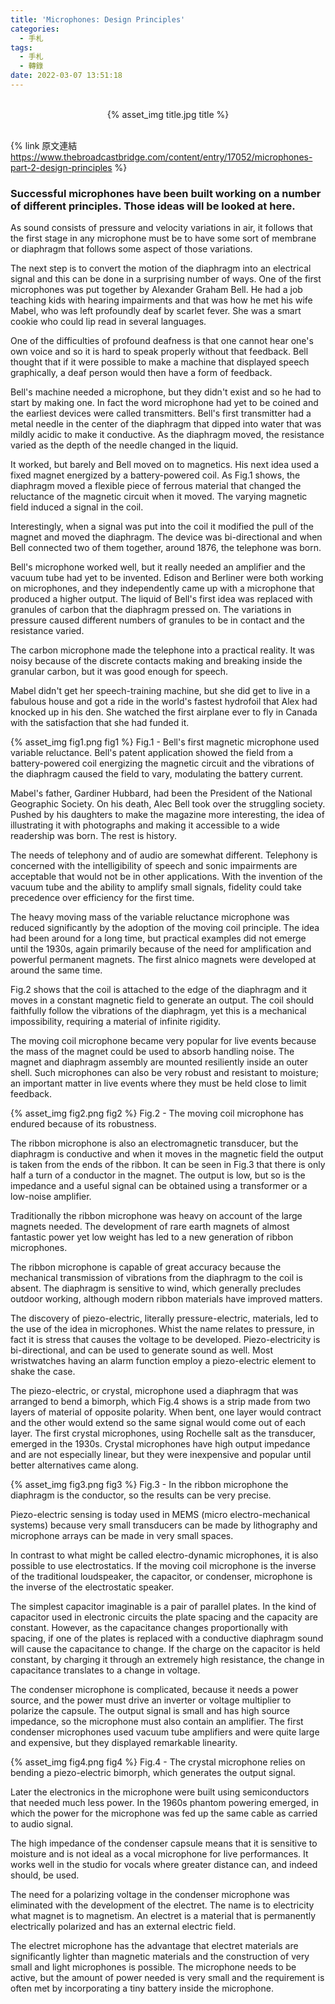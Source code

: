 ```yaml
---
title: 'Microphones: Design Principles'
categories:
  - 手札
tags:
  - 手札
  - 轉錄
date: 2022-03-07 13:51:18
---
```

<br>
<center>{% asset_img title.jpg title %}</center>
<br>

{% link 原文連結 https://www.thebroadcastbridge.com/content/entry/17052/microphones-part-2-design-principles %}

### Successful microphones have been built working on a number of different principles. Those ideas will be looked at here.

As sound consists of pressure and velocity variations in air, it follows that the first stage in any microphone must be to have some sort of membrane or diaphragm that follows some aspect of those variations.

The next step is to convert the motion of the diaphragm into an electrical signal and this can be done in a surprising number of ways. One of the first microphones was put together by Alexander Graham Bell. He had a job teaching kids with hearing impairments and that was how he met his wife Mabel, who was left profoundly deaf by scarlet fever. She was a smart cookie who could lip read in several languages.

One of the difficulties of profound deafness is that one cannot hear one's own voice and so it is hard to speak properly without that feedback. Bell thought that if it were possible to make a machine that displayed speech graphically, a deaf person would then have a form of feedback.

Bell's machine needed a microphone, but they didn't exist and so he had to start by making one. In fact the word microphone had yet to be coined and the earliest devices were called transmitters. Bell's first transmitter had a metal needle in the center of the diaphragm that dipped into water that was mildly acidic to make it conductive. As the diaphragm moved, the resistance varied as the depth of the needle changed in the liquid.

It worked, but barely and Bell moved on to magnetics. His next idea used a fixed magnet energized by a battery-powered coil. As Fig.1 shows, the diaphragm moved a flexible piece of ferrous material that changed the reluctance of the magnetic circuit when it moved. The varying magnetic field induced a signal in the coil.

Interestingly, when a signal was put into the coil it modified the pull of the magnet and moved the diaphragm. The device was bi-directional and when Bell connected two of them together, around 1876, the telephone was born.

Bell's microphone worked well, but it really needed an amplifier and the vacuum tube had yet to be invented. Edison and Berliner were both working on microphones, and they independently came up with a microphone that produced a higher output. The liquid of Bell's first idea was replaced with granules of carbon that the diaphragm pressed on. The variations in pressure caused different numbers of granules to be in contact and the resistance varied.

The carbon microphone made the telephone into a practical reality. It was noisy because of the discrete contacts making and breaking inside the granular carbon, but it was good enough for speech.

Mabel didn't get her speech-training machine, but she did get to live in a fabulous house and got a ride in the world's fastest hydrofoil that Alex had knocked up in his den. She watched the first airplane ever to fly in Canada with the satisfaction that she had funded it.

{% asset_img fig1.png fig1 %}
Fig.1 - Bell's first magnetic microphone used variable reluctance. Bell's patent application showed the field from a battery-powered coil energizing the magnetic circuit and the vibrations of the diaphragm caused the field to vary, modulating the battery current.

Mabel's father, Gardiner Hubbard, had been the President of the National Geographic Society. On his death, Alec Bell took over the struggling society. Pushed by his daughters to make the magazine more interesting, the idea of illustrating it with photographs and making it accessible to a wide readership was born. The rest is history.

The needs of telephony and of audio are somewhat different. Telephony is concerned with the intelligibility of speech and sonic impairments are acceptable that would not be in other applications. With the invention of the vacuum tube and the ability to amplify small signals, fidelity could take precedence over efficiency for the first time.

The heavy moving mass of the variable reluctance microphone was reduced significantly by the adoption of the moving coil principle. The idea had been around for a long time, but practical examples did not emerge until the 1930s, again primarily because of the need for amplification and powerful permanent magnets. The first alnico magnets were developed at around the same time.

Fig.2 shows that the coil is attached to the edge of the diaphragm and it moves in a constant magnetic field to generate an output. The coil should faithfully follow the vibrations of the diaphragm, yet this is a mechanical impossibility, requiring a material of infinite rigidity.

The moving coil microphone became very popular for live events because the mass of the magnet could be used to absorb handling noise. The magnet and diaphragm assembly are mounted resiliently inside an outer shell. Such microphones can also be very robust and resistant to moisture; an important matter in live events where they must be held close to limit feedback.

{% asset_img fig2.png fig2 %}
Fig.2 - The moving coil microphone has endured because of its robustness.

The ribbon microphone is also an electromagnetic transducer, but the diaphragm is conductive and when it moves in the magnetic field the output is taken from the ends of the ribbon. It can be seen in Fig.3 that there is only half a turn of a conductor in the magnet. The output is low, but so is the impedance and a useful signal can be obtained using a transformer or a low-noise amplifier.

Traditionally the ribbon microphone was heavy on account of the large magnets needed. The development of rare earth magnets of almost fantastic power yet low weight has led to a new generation of ribbon microphones.

The ribbon microphone is capable of great accuracy because the mechanical transmission of vibrations from the diaphragm to the coil is absent. The diaphragm is sensitive to wind, which generally precludes outdoor working, although modern ribbon materials have improved matters.

The discovery of piezo-electric, literally pressure-electric, materials, led to the use of the idea in microphones. Whist the name relates to pressure, in fact it is stress that causes the voltage to be developed. Piezo-electricity is bi-directional, and can be used to generate sound as well. Most wristwatches having an alarm function employ a piezo-electric element to shake the case.

The piezo-electric, or crystal, microphone used a diaphragm that was arranged to bend a bimorph, which Fig.4 shows is a strip made from two layers of material of opposite polarity. When bent, one layer would contract and the other would extend so the same signal would come out of each layer. The first crystal microphones, using Rochelle salt as the transducer, emerged in the 1930s. Crystal microphones have high output impedance and are not especially linear, but they were inexpensive and popular until better alternatives came along.

{% asset_img fig3.png fig3 %}
Fig.3 - In the ribbon microphone the diaphragm is the conductor, so the results can be very precise.

Piezo-electric sensing is today used in MEMS (micro electro-mechanical systems) because very small transducers can be made by lithography and microphone arrays can be made in very small spaces.

In contrast to what might be called electro-dynamic microphones, it is also possible to use electrostatics. If the moving coil microphone is the inverse of the traditional loudspeaker, the capacitor, or condenser, microphone is the inverse of the electrostatic speaker.

The simplest capacitor imaginable is a pair of parallel plates. In the kind of capacitor used in electronic circuits the plate spacing and the capacity are constant. However, as the capacitance changes proportionally with spacing, if one of the plates is replaced with a conductive diaphragm sound will cause the capacitance to change. If the charge on the capacitor is held constant, by charging it through an extremely high resistance, the change in capacitance translates to a change in voltage.

The condenser microphone is complicated, because it needs a power source, and the power must drive an inverter or voltage multiplier to polarize the capsule. The output signal is small and has high source impedance, so the microphone must also contain an amplifier. The first condenser microphones used vacuum tube amplifiers and were quite large and expensive, but they displayed remarkable linearity.

{% asset_img fig4.png fig4 %}
Fig.4 - The crystal microphone relies on bending a piezo-electric bimorph, which generates the output signal.

Later the electronics in the microphone were built using semiconductors that needed much less power. In the 1960s phantom powering emerged, in which the power for the microphone was fed up the same cable as carried to audio signal.

The high impedance of the condenser capsule means that it is sensitive to moisture and is not ideal as a vocal microphone for live performances. It works well in the studio for vocals where greater distance can, and indeed should, be used.

The need for a polarizing voltage in the condenser microphone was eliminated with the development of the electret. The name is to electricity what magnet is to magnetism. An electret is a material that is permanently electrically polarized and has an external electric field.

The electret microphone has the advantage that electret materials are significantly lighter than magnetic materials and the construction of very small and light microphones is possible. The microphone needs to be active, but the amount of power needed is very small and the requirement is often met by incorporating a tiny battery inside the microphone.
